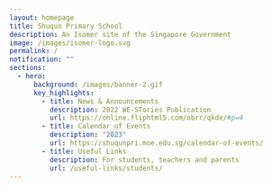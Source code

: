 ```yaml
---
layout: homepage
title: Shuqun Primary School
description: An Isomer site of the Singapore Government
image: /images/isomer-logo.svg
permalink: /
notification: ""
sections:
  - hero:
      background: /images/banner-2.gif
      key_highlights:
        - title: News & Announcements
          description: 2022 WE-STories Publication
          url: https://online.fliphtml5.com/obrr/qkde/#p=4
        - title: Calendar of Events
          description: "2023"
          url: https://shuqunpri.moe.edu.sg/calendar-of-events/
        - title: Useful Links
          description: For students, teachers and parents
          url: /useful-links/students/
---
```

